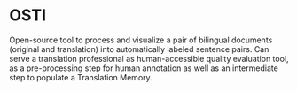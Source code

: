 # OSTI
Open-source tool to process and visualize a pair of bilingual documents (original and translation) into automatically labeled sentence pairs.  Can serve a translation professional as human-accessible quality evaluation tool, as a pre-processing step for human annotation as well as an intermediate step to populate a Translation Memory.

